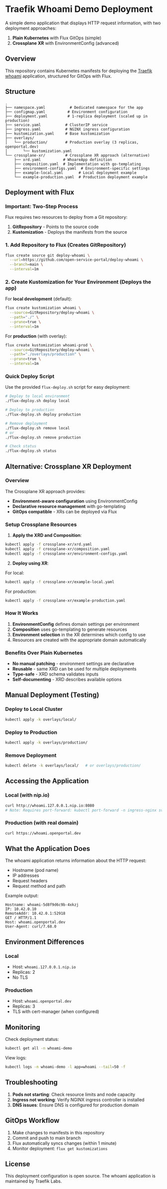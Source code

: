# Traefik Whoami Demo Deployment

A simple demo application that displays HTTP request information, with two deployment approaches:
1. **Plain Kubernetes** with Flux GitOps (simple)
2. **Crossplane XR** with EnvironmentConfig (advanced)

## Overview

This repository contains Kubernetes manifests for deploying the [Traefik whoami](https://github.com/traefik/whoami) application, structured for GitOps with Flux.

## Structure

```
.
├── namespace.yaml           # Dedicated namespace for the app
├── configmap.yaml          # Environment configuration
├── deployment.yaml         # 1-replica deployment (scaled up in production)
├── service.yaml           # ClusterIP service
├── ingress.yaml           # NGINX ingress configuration
├── kustomization.yaml     # Base kustomization
├── overlays/
│   └── production/        # Production overlay (3 replicas, openportal.dev)
│       └── kustomization.yaml
└── crossplane-xr/         # Crossplane XR approach (alternative)
    ├── xrd.yaml          # WhoareApp definition
    ├── composition.yaml  # Implementation with go-templating
    ├── environment-configs.yaml  # Environment-specific settings
    ├── example-local.yaml       # Local deployment example
    └── example-production.yaml  # Production deployment example
```

## Deployment with Flux

### Important: Two-Step Process

Flux requires two resources to deploy from a Git repository:
1. **GitRepository** - Points to the source code
2. **Kustomization** - Deploys the manifests from the source

### 1. Add Repository to Flux (Creates GitRepository)

```bash
flux create source git deploy-whoami \
  --url=https://github.com/open-service-portal/deploy-whoami \
  --branch=main \
  --interval=1m
```

### 2. Create Kustomization for Your Environment (Deploys the app)

For **local development** (default):
```bash
flux create kustomization whoami \
  --source=GitRepository/deploy-whoami \
  --path="./" \
  --prune=true \
  --interval=1m
```

For **production** (with overlay):
```bash
flux create kustomization whoami-prod \
  --source=GitRepository/deploy-whoami \
  --path="./overlays/production" \
  --prune=true \
  --interval=1m
```

### Quick Deploy Script

Use the provided `flux-deploy.sh` script for easy deployment:

```bash
# Deploy to local environment
./flux-deploy.sh deploy local

# Deploy to production
./flux-deploy.sh deploy production

# Remove deployment
./flux-deploy.sh remove local
# or
./flux-deploy.sh remove production

# Check status
./flux-deploy.sh status
```

## Alternative: Crossplane XR Deployment

### Overview
The Crossplane XR approach provides:
- **Environment-aware configuration** using EnvironmentConfig
- **Declarative resource management** with go-templating
- **GitOps compatible** - XRs can be deployed via Flux

### Setup Crossplane Resources

1. **Apply the XRD and Composition**:
```bash
kubectl apply -f crossplane-xr/xrd.yaml
kubectl apply -f crossplane-xr/composition.yaml
kubectl apply -f crossplane-xr/environment-configs.yaml
```

2. **Deploy using XR**:

For local:
```bash
kubectl apply -f crossplane-xr/example-local.yaml
```

For production:
```bash
kubectl apply -f crossplane-xr/example-production.yaml
```

### How It Works

1. **EnvironmentConfig** defines domain settings per environment
2. **Composition** uses go-templating to generate resources
3. **Environment selection** in the XR determines which config to use
4. Resources are created with the appropriate domain automatically

### Benefits Over Plain Kubernetes

- **No manual patching** - environment settings are declarative
- **Reusable** - same XRD can be used for multiple deployments
- **Type-safe** - XRD schema validates inputs
- **Self-documenting** - XRD describes available options

## Manual Deployment (Testing)

### Deploy to Local Cluster
```bash
kubectl apply -k overlays/local/
```

### Deploy to Production
```bash
kubectl apply -k overlays/production/
```

### Remove Deployment
```bash
kubectl delete -k overlays/local/   # or overlays/production/
```

## Accessing the Application

### Local (with nip.io)
```bash
curl http://whoami.127.0.0.1.nip.io:8080
# Note: Requires port-forward: kubectl port-forward -n ingress-nginx svc/ingress-nginx-controller 8080:80
```

### Production (with real domain)
```bash
curl https://whoami.openportal.dev
```

## What the Application Does

The whoami application returns information about the HTTP request:
- Hostname (pod name)
- IP addresses
- Request headers
- Request method and path

Example output:
```
Hostname: whoami-5d8f9d6c9b-4xkzj
IP: 10.42.0.10
RemoteAddr: 10.42.0.1:52918
GET / HTTP/1.1
Host: whoami.openportal.dev
User-Agent: curl/7.68.0
```

## Environment Differences

### Local
- Host: `whoami.127.0.0.1.nip.io`
- Replicas: 2
- No TLS

### Production
- Host: `whoami.openportal.dev`
- Replicas: 3
- TLS with cert-manager (when configured)

## Monitoring

Check deployment status:
```bash
kubectl get all -n whoami-demo
```

View logs:
```bash
kubectl logs -n whoami-demo -l app=whoami --tail=50 -f
```

## Troubleshooting

1. **Pods not starting**: Check resource limits and node capacity
2. **Ingress not working**: Verify NGINX ingress controller is installed
3. **DNS issues**: Ensure DNS is configured for production domain

## GitOps Workflow

1. Make changes to manifests in this repository
2. Commit and push to main branch
3. Flux automatically syncs changes (within 1 minute)
4. Monitor deployment: `flux get kustomizations`

## License

This deployment configuration is open source. The whoami application is maintained by Traefik Labs.